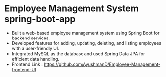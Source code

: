 # Employee Management System spring-boot-app #
* Built a web-based employee management system using Spring Boot for backend services.
* Developed features for adding, updating, deleting, and listing employees with a user-friendly UI.
* Integrated MySQL as the database and used Spring Data JPA for efficient data handling.
* Frontend Link : https://github.com/AyushmanD/Employee-Management-frontend-UI
